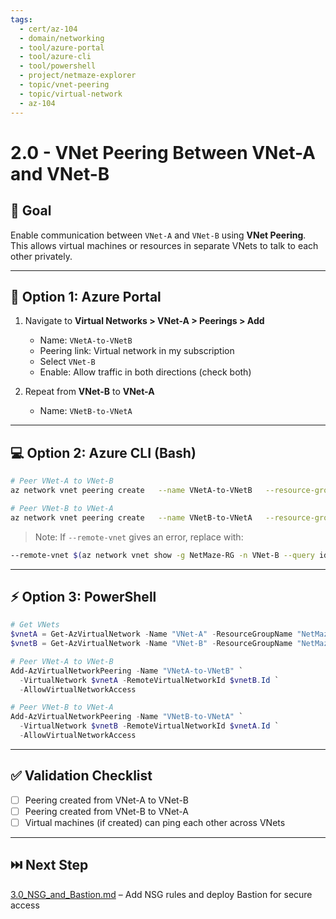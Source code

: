 ```yaml
---
tags:
  - cert/az-104
  - domain/networking
  - tool/azure-portal
  - tool/azure-cli
  - tool/powershell
  - project/netmaze-explorer
  - topic/vnet-peering
  - topic/virtual-network
  - az-104
---
```


# 2.0 - VNet Peering Between VNet-A and VNet-B

## 🎯 Goal
Enable communication between `VNet-A` and `VNet-B` using **VNet Peering**. This allows virtual machines or resources in separate VNets to talk to each other privately.

---

## 📘 Option 1: Azure Portal

1. Navigate to **Virtual Networks > VNet-A > Peerings > Add**
   - Name: `VNetA-to-VNetB`
   - Peering link: Virtual network in my subscription
   - Select `VNet-B`
   - Enable: Allow traffic in both directions (check both)

2. Repeat from **VNet-B** to **VNet-A**
   - Name: `VNetB-to-VNetA`

---

## 💻 Option 2: Azure CLI (Bash)

```bash
# Peer VNet-A to VNet-B
az network vnet peering create   --name VNetA-to-VNetB   --resource-group NetMaze-RG   --vnet-name VNet-A   --remote-vnet VNet-B   --allow-vnet-access

# Peer VNet-B to VNet-A
az network vnet peering create   --name VNetB-to-VNetA   --resource-group NetMaze-RG   --vnet-name VNet-B   --remote-vnet VNet-A   --allow-vnet-access
```

> Note: If `--remote-vnet` gives an error, replace with:
```bash
--remote-vnet $(az network vnet show -g NetMaze-RG -n VNet-B --query id -o tsv)
```

---

## ⚡ Option 3: PowerShell

```powershell
# Get VNets
$vnetA = Get-AzVirtualNetwork -Name "VNet-A" -ResourceGroupName "NetMaze-RG"
$vnetB = Get-AzVirtualNetwork -Name "VNet-B" -ResourceGroupName "NetMaze-RG"

# Peer VNet-A to VNet-B
Add-AzVirtualNetworkPeering -Name "VNetA-to-VNetB" `
  -VirtualNetwork $vnetA -RemoteVirtualNetworkId $vnetB.Id `
  -AllowVirtualNetworkAccess

# Peer VNet-B to VNet-A
Add-AzVirtualNetworkPeering -Name "VNetB-to-VNetA" `
  -VirtualNetwork $vnetB -RemoteVirtualNetworkId $vnetA.Id `
  -AllowVirtualNetworkAccess
```

---

## ✅ Validation Checklist

- [ ] Peering created from VNet-A to VNet-B
- [ ] Peering created from VNet-B to VNet-A
- [ ] Virtual machines (if created) can ping each other across VNets

---

## ⏭️ Next Step
[3.0_NSG_and_Bastion.md](3.0_NSG_and_Bastion.md) – Add NSG rules and deploy Bastion for secure access
